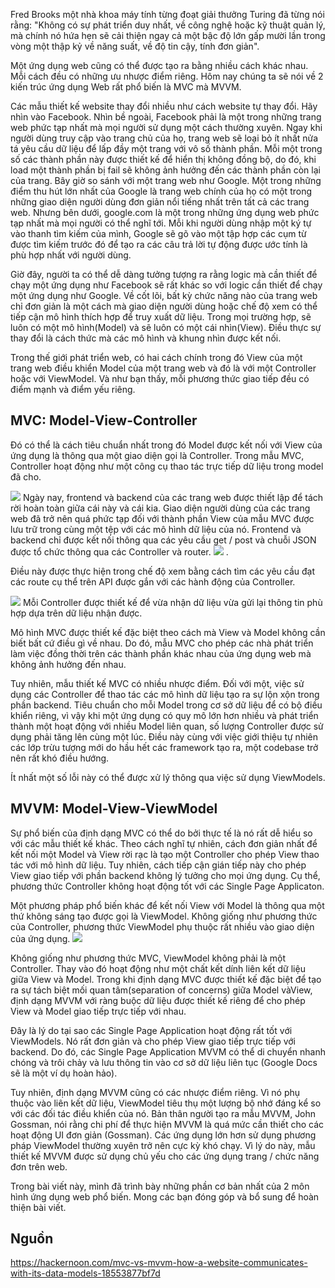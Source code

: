 Fred Brooks một nhà khoa máy tính từng đoạt giải thưởng Turing đã từng nói rằng: "Không có sự phát triển duy nhất, về công nghệ hoặc kỹ thuật quản lý, mà chính nó hứa hẹn sẽ cải thiện ngay cả một bậc độ lớn gấp mười lần trong vòng một thập kỷ về năng suất, về độ tin cậy, tính đơn giản".

Một ứng dụng web cũng có thể được tạo ra bằng nhiều cách khác nhau. Mỗi cách đều có những ưu nhược điểm riêng. Hôm nay chúng ta sẽ nói về 2 kiến trúc ứng dụng Web rất phổ biến là MVC mà MVVM.

Các mẫu thiết kế website thay đổi nhiều như cách website tự thay đổi. Hãy nhìn vào Facebook. Nhìn bề ngoài, Facebook phải là một trong những trang web phức tạp nhất mà mọi người sử dụng một cách thường xuyên. Ngay khi người dùng truy cập vào trang chủ của họ, trang web sẽ loại bỏ ít nhất nửa tá yêu cầu dữ liệu để lấp đầy một trang với vô số thành phần. Mỗi một trong số các thành phần này được thiết kế để hiển thị không đồng bộ, do đó, khi load một thành phần bị fail sẽ không ảnh hưởng đến các thành phần còn lại của trang. Bây giờ so sánh với một trang web như Google. Một trong những điểm thu hút lớn nhất của Google là trang web chính của họ có một trong những giao diện người dùng đơn giản nổi tiếng nhất trên tất cả các trang web. Nhưng bên dưới, google.com là một trong những ứng dụng web phức tạp nhất mà mọi người có thể nghĩ tới. Mỗi khi người dùng nhập một ký tự vào thanh tìm kiếm của mình, Google sẽ gõ vào một tập hợp các cụm từ được tìm kiếm trước đó để tạo ra các câu trả lời tự động được ước tính là phù hợp nhất với người dùng.

Giờ đây, người ta có thể dễ dàng tưởng tượng ra rằng logic mà cần thiết để chạy một ứng dụng như Facebook sẽ rất khác so với logic cần thiết để chạy một ứng dụng như Google. 
Về cốt lõi, bất kỳ chức năng nào của trang web chỉ đơn giản là một cách mà giao diện người dùng hoặc chế độ xem có thể tiếp cận mô hình thích hợp để truy xuất dữ liệu. Trong mọi trường hợp, sẽ luôn có một mô hình(Model) và sẽ luôn có một cái nhìn(View). Điều thực sự thay đổi là cách thức mà các mô hình và khung nhìn được kết nối.

Trong thế giới phát triển web, có hai cách chính trong đó View của một trang web điều khiển Model của một trang web và đó là với một Controller hoặc với ViewModel. Và như bạn thấy, mỗi phương thức giao tiếp đều có điểm mạnh và điểm yếu riêng.
## **MVC: Model-View-Controller**

Đó có thể là cách tiêu chuẩn nhất trong đó Model được kết nối với View của ứng dụng là thông qua một giao diện gọi là Controller. Trong mẫu MVC, Controller hoạt động như một công cụ thao tác trực tiếp dữ liệu trong model đã cho.

![](https://images.viblo.asia/5e0040c8-44e1-4666-94be-ffd456453904.png)
Ngày nay, frontend và backend của các trang web được thiết lập để tách rời hoàn toàn giữa cái này và cái kia. Giao diện người dùng của các trang web đã trở nên quá phức tạp đối với thành phần View của mẫu MVC được lưu trữ trong cùng một tệp với các mô hình dữ liệu của nó. Frontend và backend chỉ được kết nối thông qua các yêu cầu get / post và chuỗi JSON được tổ chức thông qua các Controller và router.
![](https://images.viblo.asia/04d64224-4961-40f9-8425-598624a94990.png)
.

Điều này được thực hiện trong chế độ xem bằng cách tìm các yêu cầu đạt các route cụ thể trên API được gắn với các hành động của Controller.

![](https://images.viblo.asia/16e7f8d7-98d2-4c70-8752-1e49944f9516.png)
Mỗi Controller được thiết kế để vừa nhận dữ liệu vừa gửi lại thông tin phù hợp dựa trên dữ liệu nhận được.

Mô hình MVC được thiết kế đặc biệt theo cách mà View và Model không cần biết bất cứ điều gì về nhau. Do đó, mẫu MVC cho phép các nhà phát triển làm việc đồng thời trên các thành phần khác nhau của ứng dụng web mà không ảnh hưởng đến nhau.

Tuy nhiên, mẫu thiết kế MVC có nhiều nhược điểm. Đối với một, việc sử dụng các Controller để thao tác các mô hình dữ liệu tạo ra sự lộn xộn trong phần backend.  Tiêu chuẩn cho mỗi Model trong cơ sở dữ liệu để có bộ điều khiển riêng, vì vậy khi một ứng dụng có quy mô lớn hơn nhiều và phát triển thành một hoạt động với nhiều Model liên quan, số lượng Controller được sử dụng phải tăng lên cùng một lúc. Điều này cùng với việc giới thiệu tự nhiên các lớp trừu tượng mới do hầu hết các framework tạo ra, một codebase trở nên rất khó điều hướng.

Ít nhất một số lỗi này có thể được xử lý thông qua việc sử dụng ViewModels.

## **MVVM: Model-View-ViewModel**

Sự phổ biến của định dạng MVC có thể do bởi thực tế là nó rất dễ hiểu so với các mẫu thiết kế khác. Theo cách nghĩ tự nhiên, cách đơn giản nhất để kết nối một Model và View rời rạc là tạo một Controller cho phép View thao tác với mô hình dữ liệu. Tuy nhiên, cách tiếp cận gián tiếp này cho phép View giao tiếp với phần backend không lý tưởng cho mọi ứng dụng. Cụ thể, phương thức Controller không hoạt động tốt với các Single Page Applicaton.

Một phương pháp phổ biến khác để kết nối View với Model là thông qua một thứ không sáng tạo được gọi là ViewModel. Không giống như phương thức của Controller, phương thức ViewModel phụ thuộc rất nhiều vào giao diện của ứng dụng.
![](https://images.viblo.asia/d4cfaa98-6d7d-4cc9-ad93-d001fc1c3bf4.png)


Không giống như phương thức MVC, ViewModel không phải là một Controller. Thay vào đó hoạt động như một chất kết dính liên kết dữ liệu giữa View và Model. Trong khi định dạng MVC được thiết kế đặc biệt để tạo ra sự tách biệt mối quan tâm(separation of concerns) giữa Model vàView, định dạng MVVM với ràng buộc dữ liệu được thiết kế riêng để cho phép View và Model giao tiếp trực tiếp với nhau.

Đây là lý do tại sao các Single Page Application hoạt động rất tốt với ViewModels. Nó rất đơn giản và cho phép View giao tiếp trực tiếp với backend. Do đó, các Single Page Application MVVM có thể di chuyển nhanh chóng và trôi chảy và lưu thông tin vào cơ sở dữ liệu liên tục (Google Docs sẽ là một ví dụ hoàn hảo).

Tuy nhiên, định dạng MVVM cũng có các nhược điểm riêng. Vì nó phụ thuộc vào liên kết dữ liệu, ViewModel tiêu thụ một lượng bộ nhớ đáng kể so với các đối tác điều khiển của nó. Bản thân người tạo ra mẫu MVVM, John Gossman, nói rằng chi phí để thực hiện MVVM là quá mức cần thiết cho các hoạt động UI đơn giản (Gossman). Các ứng dụng lớn hơn sử dụng phương pháp ViewModel thường xuyên trở nên cực kỳ khó chạy. Vì lý do này, mẫu thiết kế MVVM được sử dụng chủ yếu cho các ứng dụng trang / chức năng đơn trên web.

Trong bài viết này, mình đã trình bày những phần cơ bản nhất của 2 môn hình ứng dụng web phổ biến. Mong các bạn đóng góp và bổ sung để hoàn thiện bài viết.

## Nguồn
https://hackernoon.com/mvc-vs-mvvm-how-a-website-communicates-with-its-data-models-18553877bf7d